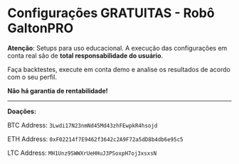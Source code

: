 # Configurações GRATUITAS - Robô GaltonPRO

**Atenção**: Setups para uso educacional. A execução das configurações em conta real são de **total responsabilidade do usuário**.

Faça backtestes, execute em conta demo e analise os resultados de acordo com o seu perfil.

**Não há garantia de rentabilidade!**

---

**Doações:**

BTC Address: `3Lwdi17N23nmNd45Md43zhFEwpkR4hsojd`

ETH Address: `0xF02214f7E9462f3642c2A9F72a5dD8b4db6e95c5`

LTC Address: `MH1Unz9SWWXrUeHHuJ3PSoxpH7oj3xsxsN`

